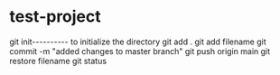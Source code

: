 # test-project

git init---------- to initialize the directory
git add .
git add filename
git commit -m "added changes to master branch"
git push origin main
git restore filename
git status

